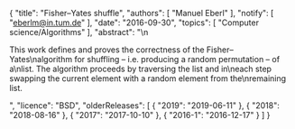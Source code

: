 {
    "title": "Fisher–Yates shuffle",
    "authors": [
        "Manuel Eberl"
    ],
    "notify": [
        "eberlm@in.tum.de"
    ],
    "date": "2016-09-30",
    "topics": [
        "Computer science/Algorithms"
    ],
    "abstract": "\n<p>This work defines and proves the correctness of the Fisher–Yates\nalgorithm for shuffling – i.e. producing a random permutation – of a\nlist. The algorithm proceeds by traversing the list and in\neach step swapping the current element with a random element from the\nremaining list.</p>",
    "licence": "BSD",
    "olderReleases": [
        {
            "2019": "2019-06-11"
        },
        {
            "2018": "2018-08-16"
        },
        {
            "2017": "2017-10-10"
        },
        {
            "2016-1": "2016-12-17"
        }
    ]
}
